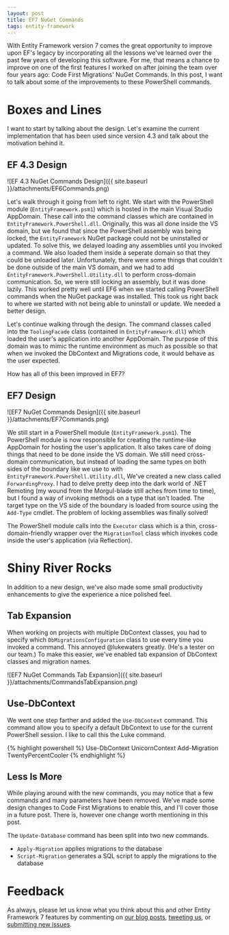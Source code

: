 ```yaml
---
layout: post
title: EF7 NuGet Commands
tags: entity-framework
---
```


With Entity Framework version 7 comes the great opportunity to improve upon EF's legacy by incorporating all the lessons
we've learned over the past few years of developing this software. For me, that means a chance to improve on one of the
first features I worked on after joining the team over four years ago: Code First Migrations' NuGet Commands. In this
post, I want to talk about some of the improvements to these PowerShell commands.

Boxes and Lines
===============
I want to start by talking about the design. Let's examine the current implementation that has been used since version
4.3 and talk about the motivation behind it.

EF 4.3 Design
-------------
![EF 4.3 NuGet Commands Design]({{ site.baseurl }}/attachments/EF6Commands.png)

Let's walk through it going from left to right. We start with the PowerShell module (`EntityFramework.psm1`) which is
hosted in the main Visual Studio AppDomain. These call into the command classes which are contained in
`EntityFramework.PowerShell.dll`. Originally, this was all done inside the VS domain, but we found that since the
PowerShell assembly was being locked, the `EntityFramework` NuGet package could not be uninstalled or updated. To solve
this, we delayed loading any assemblies until you invoked a command. We also loaded them inside a seperate domain so
that they could be unloaded later. Unfortunately, there were some things that couldn't be done outside of the main VS
domain, and we had to add `EntityFramework.PowerShell.Utility.dll` to perform cross-domain communication. So, we were
still locking an assembly, but it was done lazily. This worked pretty well until EF6 when we started calling PowerShell
commands when the NuGet package was installed. This took us right back to where we started with not being able to
uninstall or update. We needed a better design.

Let's continue walking through the design. The command classes called into the `ToolingFacade` class (contained in
`EntityFramework.dll`) which loaded the user's application into another AppDomain. The purpose of this domain was to
mimic the runtime environment as much as possible so that when we invoked the DbContext and Migrations code, it would
behave as the user expected.

How has all of this been improved in EF7?

EF7 Design
----------
![EF7 NuGet Commands Design]({{ site.baseurl }}/attachments/EF7Commands.png)

We still start in a PowerShell module (`EntityFramework.psm1`). The PowerShell module is now responsible for creating
the runtime-like AppDomain for hosting the user's application. It also takes care of doing things that need to be done
inside the VS domain. We still need cross-domain communication, but instead of loading the same types on both sides of
the boundary like we use to with `EntityFramework.PowerShell.Utility.dll`, We've created a new class called
`ForwardingProxy`. I had to delve pretty deep into the dark world of .NET Remoting (my wound from the Morgul-blade still
aches from time to time), but I found a way of invoking methods on a type that isn't loaded. The target type on the VS
side of the boundary is loaded from source using the `Add-Type` cmdlet. The problem of locking assemblies was finally
solved!

The PowerShell module calls into the `Executor` class which is a thin, cross-domain-friendly wrapper over the
`MigrationTool` class which invokes code inside the user's application (via Reflection).

Shiny River Rocks
=================
In addition to a new design, we've also made some small productivity enhancements to give the experience a nice
polished feel.

Tab Expansion
-------------
When working on projects with multiple DbContext classes, you had to specify which `DbMigrationsConfiguration` class to
use every time you invoked a command. This annoyed @lukewaters greatly. (He's a tester on our team.) To make this
easier, we've enabled tab expansion of DbContext classes and migration names.

![EF7 NuGet Commands Tab Expansion]({{ site.baseurl }}/attachments/CommandsTabExpansion.png)

Use-DbContext
-------------
We went one step farther and added the `Use-DbContext` command. This command allow you to specify a default DbContext to
use for the current PowerShell session. I like to call this the Luke command.

{% highlight powershell %}
Use-DbContext UnicornContext
Add-Migration TwentyPercentCooler
{% endhighlight %}

Less Is More
------------
While playing around with the new commands, you may notice that a few commands and many parameters have been removed.
We've made some design changes to Code First Migrations to enable this, and I'll cover those in a future post. There
is, however one change worth mentioning in this post.

The `Update-Database` command has been split into two new commands.

* `Apply-Migration` applies migrations to the database
* `Script-Migration` generates a SQL script to apply the migrations to the database

Feedback
========
As always, please let us know what you think about this and other Entity Framework 7 features by commenting on [our
blog posts][1], [tweeting us][2], or [submitting new issues][3].


  [1]: http://blogs.msdn.com/adonet/
  [2]: https://twitter.com/efmagicunicorns
  [3]: https://github.com/aspnet/EntityFramework/issues/new
